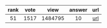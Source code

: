 
| rank | vote | view | answer | url |
|:-:|:-:|:-:|:-:|:-:|
|51|1517|1484795|10| [url](http://stackoverflow.com/questions/6996603/delete-a-file-or-folder) |
